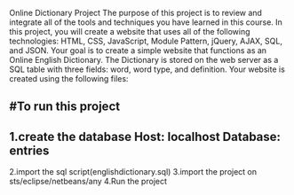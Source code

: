 Online Dictionary Project
The purpose of this project is to review and integrate all of the tools and techniques you have learned in
this course. In this project, you will create a website that uses all of the following technologies: HTML,
CSS, JavaScript, Module Pattern, jQuery, AJAX, SQL, and JSON.
Your goal is to create a simple website that functions as an Online English Dictionary. The Dictionary is
stored on the web server as a SQL table with three fields: word, word type, and definition. Your website
is created using the following files:

#To run this project 
--------------------
1.create the database 
Host: localhost 
Database: entries
-----------------------
2.import the sql script(englishdictionary.sql) 
3.import the project on sts/eclipse/netbeans/any
4.Run the project


